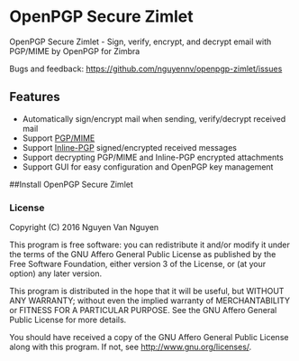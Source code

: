 # OpenPGP Secure Zimlet
 OpenPGP Secure Zimlet - Sign, verify, encrypt, and decrypt email with PGP/MIME by OpenPGP for Zimbra

Bugs and feedback: https://github.com/nguyennv/openpgp-zimlet/issues

## Features
- Automatically sign/encrypt mail when sending, verify/decrypt received mail
- Support [PGP/MIME](https://www.ietf.org/rfc/rfc3156.txt)
- Support [Inline-PGP](https://www.ietf.org/rfc/rfc4880.txt) signed/encrypted received messages
- Support decrypting PGP/MIME and Inline-PGP encrypted attachments
- Support GUI for easy configuration and OpenPGP key management

##Install OpenPGP Secure Zimlet

### License

Copyright (C) 2016  Nguyen Van Nguyen

This program is free software: you can redistribute it and/or modify
it under the terms of the GNU Affero General Public License as
published by the Free Software Foundation, either version 3 of the
License, or (at your option) any later version.

This program is distributed in the hope that it will be useful,
but WITHOUT ANY WARRANTY; without even the implied warranty of
MERCHANTABILITY or FITNESS FOR A PARTICULAR PURPOSE.  See the
GNU Affero General Public License for more details.

You should have received a copy of the GNU Affero General Public License
along with this program.  If not, see <http://www.gnu.org/licenses/>.
